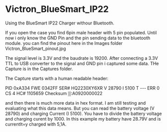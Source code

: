 # Victron_BlueSmart_IP22

Using the BlueSmart IP22 Charger withour Bluetooth.

If you open the case you find 6pin male header with 5 pin populated.
Until now i only know the GND Pin and the pin sending data to the bluetooth module.
you can find the pinout here in the Images folder Victron_BlueSmart_pinout.jpg

The signal level is 3.3V and the baudrate is 19200.
After connecting a 3.3V TTL to USB converter to the signal and GND pin i captured some data.
THe Capture is in the Captures folder.

The Capture starts with a human readable header:

PID     0xA334
FWE     0342FF
SER#    HQ2230XY6XR
V       28790
I       5100
T       ---
ERR     0
CS      4
HC#     1105659
Checksum        ▒:A0920000022

and then there is much more data in hex format.
I am still testing and evaluating what this data means.
But you can read the battery voltage (V  28790) and charging Current (I  5100).
You have to divide the battery voltage and charging curent by 1000.
In this example my battery have 28.79V and is currentlt=y charged with 5,1A.


